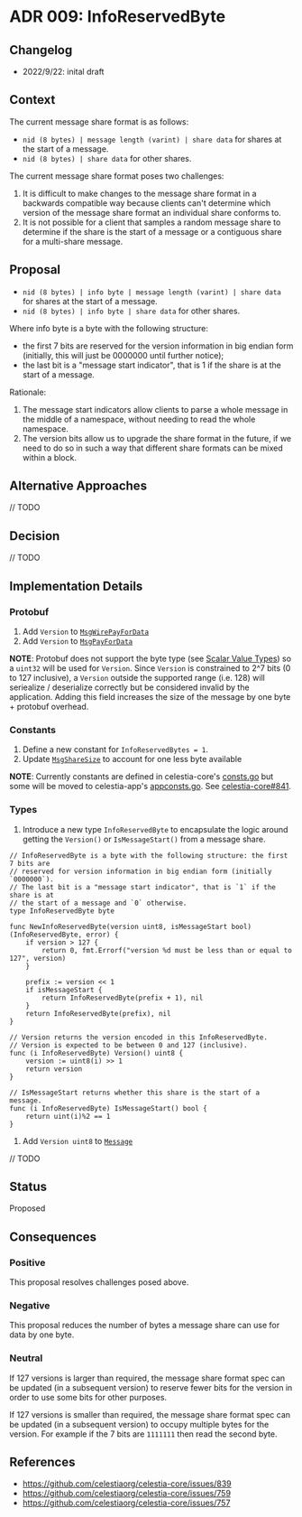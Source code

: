# ADR 009: InfoReservedByte

## Changelog

- 2022/9/22: inital draft

## Context

The current message share format is as follows:

- `nid (8 bytes) | message length (varint) | share data` for shares at the start of a message.
- `nid (8 bytes) | share data` for other shares.

The current message share format poses two challenges:

1. It is difficult to make changes to the message share format in a backwards compatible way because clients can't determine which version of the message share format an individual share conforms to.
1. It is not possible for a client that samples a random message share to determine if the share is the start of a message or a contiguous share for a multi-share message.

## Proposal

- `nid (8 bytes) | info byte | message length (varint) | share data` for shares at the start of a message.
- `nid (8 bytes) | info byte | share data` for other shares.

Where info byte is a byte with the following structure:

- the first 7 bits are reserved for the version information in big endian form (initially, this will just be 0000000 until further notice);
- the last bit is a "message start indicator", that is 1 if the share is at the start of a message.

Rationale:

1. The message start indicators allow clients to parse a whole message in the middle of a namespace, without needing to read the whole namespace.
1. The version bits allow us to upgrade the share format in the future, if we need to do so in such a way that different share formats can be mixed within a block.

## Alternative Approaches

// TODO

## Decision

// TODO

## Implementation Details

### Protobuf

1. Add `Version` to [`MsgWirePayForData`](https://github.com/celestiaorg/celestia-app/blob/main/proto/payment/tx.proto#L19)
1. Add `Version` to [`MsgPayForData`](https://github.com/celestiaorg/celestia-app/blob/main/proto/payment/tx.proto#L44)

**NOTE**: Protobuf does not support the byte type (see [Scalar Value Types](https://developers.google.com/protocol-buffers/docs/proto3#scalar)) so a `uint32` will be used for `Version`. Since `Version` is constrained to 2^7 bits (0 to 127 inclusive), a `Version` outside the supported range (i.e. 128) will seriealize / deserialize correctly but be considered invalid by the application. Adding this field increases the size of the message by one byte + protobuf overhead.

### Constants

1. Define a new constant for `InfoReservedBytes = 1`.
1. Update [`MsgShareSize`](https://github.com/celestiaorg/celestia-core/blob/v0.34.x-celestia/pkg/consts/consts.go#L26) to account for one less byte available

**NOTE**: Currently constants are defined in celestia-core's [consts.go](https://github.com/celestiaorg/celestia-core/blob/master/pkg/consts/consts.go) but some will be moved to celestia-app's [appconsts.go](https://github.com/celestiaorg/celestia-app/tree/evan/non-interactive-defaults-feature/pkg/appconsts). See [celestia-core#841](https://github.com/celestiaorg/celestia-core/issues/841).

### Types

1. Introduce a new type `InfoReservedByte` to encapsulate the logic around getting the `Version()` or `IsMessageStart()` from a message share.

```golang
// InfoReservedByte is a byte with the following structure: the first 7 bits are
// reserved for version information in big endian form (initially `0000000`).
// The last bit is a "message start indicator", that is `1` if the share is at
// the start of a message and `0` otherwise.
type InfoReservedByte byte

func NewInfoReservedByte(version uint8, isMessageStart bool) (InfoReservedByte, error) {
	if version > 127 {
		return 0, fmt.Errorf("version %d must be less than or equal to 127", version)
	}

	prefix := version << 1
	if isMessageStart {
		return InfoReservedByte(prefix + 1), nil
	}
	return InfoReservedByte(prefix), nil
}

// Version returns the version encoded in this InfoReservedByte.
// Version is expected to be between 0 and 127 (inclusive).
func (i InfoReservedByte) Version() uint8 {
	version := uint8(i) >> 1
	return version
}

// IsMessageStart returns whether this share is the start of a message.
func (i InfoReservedByte) IsMessageStart() bool {
	return uint(i)%2 == 1
}
```

1. Add `Version uint8` to [`Message`](https://github.com/rootulp/celestia-core/blob/master/types/block.go#L1172)

// TODO

## Status

Proposed

## Consequences

### Positive

This proposal resolves challenges posed above.

### Negative

This proposal reduces the number of bytes a message share can use for data by one byte.

### Neutral

If 127 versions is larger than required, the message share format spec can be updated (in a subsequent version) to reserve fewer bits for the version in order to use some bits for other purposes.

If 127 versions is smaller than required, the message share format spec can be updated (in a subsequent version) to occupy multiple bytes for the version. For example if the 7 bits are `1111111` then read the second byte.

## References

- <https://github.com/celestiaorg/celestia-core/issues/839>
- <https://github.com/celestiaorg/celestia-core/issues/759>
- <https://github.com/celestiaorg/celestia-core/issues/757>

